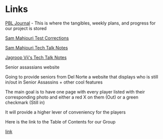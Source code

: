 # Links 

[PBL Journal](https://docs.google.com/document/d/18HXRgCK03j-oEDDNULipVbmPbQST__IhFfyIKpCGtlQ/edit?usp=sharing) - This is where the tangibles, weekly plans, and progress for our project is stored

[Sam Mahjouri Test Corrections](https://docs.google.com/document/d/1J4m888ltQZlV-p-JNlWyx65KKhqEcEW78RdUCDcRjAw/edit?usp=sharing)

[Sam Mahjouri Tech Talk Notes](https://docs.google.com/document/d/13WPnSnMtUL4bnp5dOZ6WDeoVuI1OcW0uZbBc3tLvT2U/edit?usp=sharing)

[Jagroop Vij's Tech Talk Notes](https://docs.google.com/document/d/1IRCmN5pN-XwPg-95OPInClvOLiPKVoRwjU31HO49Sus/edit)




Senior assassians website

Going to provide seniors from Del Norte a website that displays who is still in/out in Senior Assassins + other cool features

The main goal is to have one page with every player listed with their corresponding photo and either a red X on them (Out) or a green checkmark (Still in)

It will provide a higher lever of conveniency for the players




Here is the link to the Table of Contents for our Group

[link](https://docs.google.com/spreadsheets/d/1y156zADXla5j3YT0FFcpk30LSt2h3LihYDeHE2YKKMY/edit?usp=sharing)
